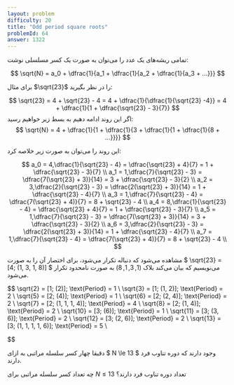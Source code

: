 ```yaml
---
layout: problem
difficulty: 20
title: "Odd period square roots"
problemId: 64
answer: 1322
---
```


تمامی ریشه‌های یک عدد را می‌توان به صورت یک کسر مسلسلی نوشت:

$$
\sqrt{N} = a_0 + \dfrac{1}{a_1 + \dfrac{1}{a_2 + \dfrac{1}{a_3 + ...}}}
$$

برای مثال $\sqrt{23}$ را در نظر بگیرید:

$$
\sqrt{23} = 4 + \sqrt{23} - 4 = 4 + \dfrac{1}{\dfrac{1}{\sqrt{23} -4}} = 4 + \dfrac{1}{1 + \dfrac{\sqrt{23} - 3}{7}} 
$$
اگر این روند ادامه دهیم به بسط زیر خواهیم رسید:
$$
\sqrt{N} = 4 + \dfrac{1}{1 + \dfrac{1}{3 + \dfrac{1}{1 + \dfrac{1}{8 + ...}}}}
$$

این روند را می‌توان به صورت زیر خلاصه کرد:

$$
a_0 = 4,\dfrac{1}{\sqrt{23} - 4} = \dfrac{\sqrt{23} + 4}{7} = 1 + \dfrac{\sqrt{23} - 3}{7} \\
a_1 = 1,\dfrac{7}{\sqrt{23} - 3} = \dfrac{7(\sqrt{23} + 3)}{14} = 3 + \dfrac{\sqrt{23} - 3}{2} \\
a_2 = 3,\dfrac{2}{\sqrt{23} - 3} = \dfrac{2(\sqrt{23} + 3)}{14} = 1 + \dfrac{\sqrt{23} - 4}{7} \\
a_3 = 1,\dfrac{7}{\sqrt{23} - 4} = \dfrac{7(\sqrt{23} + 4)}{7} = 8 + \sqrt{23} - 4 \\
a_4 = 8,\dfrac{1}{\sqrt{23} - 4} = \dfrac{\sqrt{23} + 4}{7} = 1 + \dfrac{\sqrt{23} - 3}{7} \\
a_5 = 1,\dfrac{7}{\sqrt{23} - 3} = \dfrac{7(\sqrt{23} + 3)}{14} = 3 + \dfrac{\sqrt{23} - 3}{2} \\
a_6 = 3,\dfrac{2}{\sqrt{23} - 3} = \dfrac{2(\sqrt{23} + 3)}{14} = 1 + \dfrac{\sqrt{23} - 4}{7} \\
a_7 = 1,\dfrac{7}{\sqrt{23} - 4} = \dfrac{7(\sqrt{23} + 4)}{7} = 8 + \sqrt{23} - 4 \\
$$

مشاهده می‌شود که دنباله تکرار می‌شود، برای اختصار آن را به صورت $ \sqrt{23} = [4; (1, 3, 1, 8)] $ ‌می‌نویسیم که بیان می‌کند بلاک $(1, 3, 1, 8)$ به صورت نامحدود تکرار می‌شود.

$$
\sqrt{2} = [1; (2)]; \text{Period} = 1 \\
\sqrt{3} = [1; (1, 2)]; \text{Period} = 2 \\
\sqrt{5} = [2; (4)]; \text{Period} = 1 \\
\sqrt{6} = [2; (2, 4)]; \text{Period} = 2 \\
\sqrt{7} = [2; (1, 1, 1, 4)]; \text{Period} = 4 \\
\sqrt{8} = [2; (1, 4)]; \text{Period} = 2 \\
\sqrt{10} = [3; (6)]; \text{Period} = 1 \\
\sqrt{11} = [3; (3, 6)]; \text{Period} = 2 \\
\sqrt{12} = [3; (2, 6)]; \text{Period} = 2 \\
\sqrt{13} = [3; (1, 1, 1, 1, 6)]; \text{Period} = 5 \\

$$

دقیقا چهار کسر سلسله مراتبی به ازای $ N \le 13 $ وجود دارند که دوره تناوب فرد دارند.

چه تعداد کسر سلسله مراتبی برای $N \le 13$ تعداد دوره تناوب فرد دارند؟
